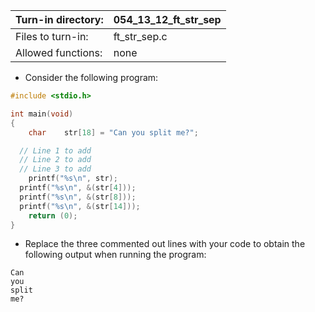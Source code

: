 Turn-in directory: | 054_13_12_ft_str_sep|
-------------|-------------|
Files to turn-in: | ft_str_sep.c |
Allowed functions: | none

* Consider the following program:
``` C
#include <stdio.h>

int main(void)
{
	char	str[18] = "Can you split me?";

  // Line 1 to add
  // Line 2 to add
  // Line 3 to add
	printf("%s\n", str);
  printf("%s\n", &(str[4]));
  printf("%s\n", &(str[8]));
  printf("%s\n", &(str[14]));
	return (0);
}
```
* Replace the three commented out lines with your code to obtain the following output when running the program:
```
Can
you
split
me?
```
